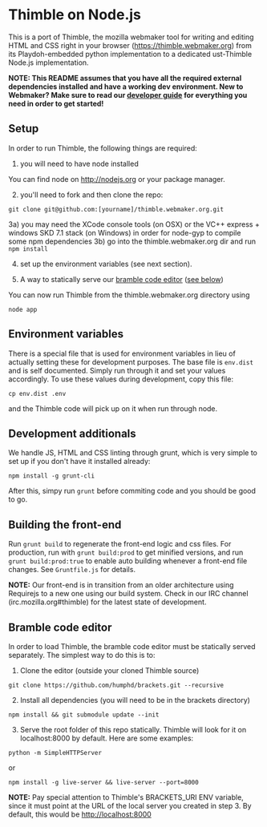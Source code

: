 Thimble on Node.js
==================

This is a port of Thimble, the mozilla webmaker tool for writing and editing
HTML and CSS right in your browser (https://thimble.webmaker.org) from its
Playdoh-embedded python implementation to a dedicated ust-Thimble Node.js
implementation.

**NOTE: This README assumes that you have all the required external dependencies installed and have a working dev environment. New to Webmaker? Make sure to read our [developer guide](https://wiki.mozilla.org/Webmaker/Code) for everything you need in order to get started!**

Setup
-----

In order to run Thimble, the following things are required:

1) you will need to have node installed

You can find node on http://nodejs.org or your package manager.

2) you'll need to fork and then clone the repo:

```
git clone git@github.com:[yourname]/thimble.webmaker.org.git
```

3a) you may need the XCode console tools (on OSX) or the VC++ express + windows SKD 7.1 stack (on Windows) in order for node-gyp to compile some npm dependencies
3b) go into the thimble.webmaker.org dir and run ```npm install```

4) set up the environment variables (see next section).

6) A way to statically serve our [bramble code editor](http://github.com/humphd/brackets) ([see below](#bramble-code-editor))

You can now run Thimble from the thimble.webmaker.org directory using

```node app```

Environment variables
---------------------

There is a special file that is used for environment variables in lieu of
actually setting these for development purposes. The base file is
```env.dist``` and is self documented. Simply run through it and set your
values accordingly. To use these values during development, copy this
file:

```
cp env.dist .env
```

and the Thimble code will pick up on it when run through node.

Development additionals
-----------------------

We handle JS, HTML and CSS linting through grunt, which is very simple
to set up if you don't have it installed already:

```npm install -g grunt-cli```

After this, simpy run ```grunt``` before commiting code and you should
be good to go.

Building the front-end
----------------------

Run `grunt build` to regenerate the front-end logic and css files. For production,
run with `grunt build:prod` to get minified versions, and run `grunt build:prod:true` to enable
auto building whenever a front-end file changes. See `Gruntfile.js` for details.

**NOTE:** Our front-end is in transition from an older architecture using Requirejs to
a new one using our build system. Check in our IRC channel (irc.mozilla.org#thimble) for
the latest state of development.

Bramble code editor
-------------------

In order to load Thimble, the bramble code editor must be statically served separately.
The simplest way to do this is to:

1) Clone the editor (outside your cloned Thimble source)

```
git clone https://github.com/humphd/brackets.git --recursive
```

2) Install all dependencies (you will need to be in the brackets directory)

```
npm install && git submodule update --init
```

3) Serve the root folder of this repo statically. Thimble will look for it on localhost:8000 by default. Here are some examples:

```
python -m SimpleHTTPServer
```

   or

```
npm install -g live-server && live-server --port=8000
```

**NOTE:** Pay special attention to Thimble's BRACKETS_URI ENV variable, since it must point at the URL of the local server you created in step 3. By default, this would be [http://localhost:8000](http://localhost:8000)
